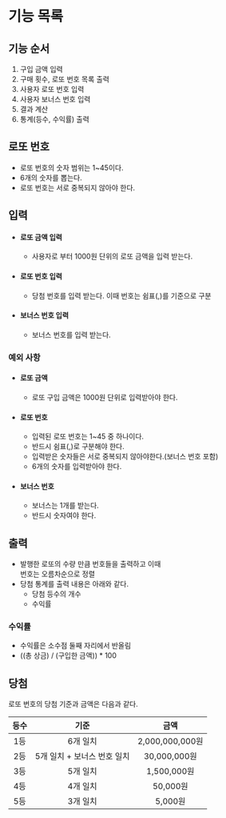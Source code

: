 # 기능 목록

## 기능 순서
1. 구입 금액 입력
2. 구매 횟수, 로또 번호 목록 출력
3. 사용자 로또 번호 입력
4. 사용자 보너스 번호 입력
5. 결과 계산
6. 통계(등수, 수익률) 출력

## 로또 번호
- 로또 번호의 숫자 범위는 1~45이다.
- 6개의 숫자를 뽑는다.
- 로또 번호는 서로 중복되지 않아야 한다.

## 입력
- #### 로또 금액 입력
  - 사용자로 부터 1000원 단위의 로또 금액을 입력 받는다.
- #### 로또 번호 입력
  - 당첨 번호를 입력 받는다. 이때 번호는 쉼표(,)를 기준으로 구분
- #### 보너스 번호 입력
  - 보너스 번호를 입력 받는다.

### 예외 사항
- #### 로또 금액
  - 로또 구입 금액은 1000원 단위로 입력받아야 한다.
- #### 로또 번호
  - 입력된 로또 번호는 1~45 중 하나이다.
  - 반드시 쉼표(,)로 구분해야 한다.
  - 입력받은 숫자들은 서로 중복되지 않아야한다.(보너스 번호 포함)
  - 6개의 숫자를 입력받아야 한다.
- #### 보너스 번호
  - 보너스는 1개를 받는다.
  - 반드시 숫자여야 한다.

## 출력
- 발행한 로또의 수량 만큼 번호들을 출력하고 이때  
  번호는 오름차순으로 정렬
- 당첨 통계를 출력 내용은 아래와 같다.
  - 당첨 등수의 개수
  - 수익률
### 수익률
- 수익률은 소수점 둘째 자리에서 반올림
- ((총 상금) / (구입한 금액)) * 100

## 당첨
로또 번호의 당첨 기준과 금액은 다음과 같다.

| 등수  |        기준         |       금액       |
|:---:|:-----------------:|:--------------:|
| 1등  |       6개 일치       | 2,000,000,000원 |
| 2등  | 5개 일치 + 보너스 번호 일치 |  30,000,000원   |
| 3등  |       5개 일치       |   1,500,000원   |
| 4등  |       4개 일치       |    50,000원     |
| 5등  |       3개 일치       |     5,000원     |
